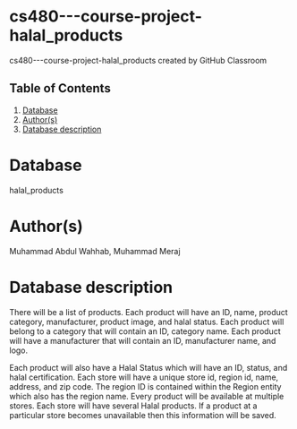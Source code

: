 # cs480---course-project-halal_products
cs480---course-project-halal_products created by GitHub Classroom

## Table of Contents
1. [Database](#database)
1. [Author(s)](#author)
1. [Database description](#description)
 
# Database
halal_products
# Author(s)
Muhammad Abdul Wahhab,
Muhammad Meraj
# Database description
There will be a list of products. Each product will have an ID, name, product category, manufacturer, product image, and halal status. Each product will belong to a category that will contain an ID, category name. Each product will have a manufacturer that will contain an ID, manufacturer name, and logo. 

Each product will also have a Halal Status which will have an ID, status, and halal certification. Each store will have a unique store id, region id, name, address, and zip code. The region ID is contained within the Region entity which also has the region name. Every product will be available at multiple stores. Each store will have several Halal products. If a product at a particular store becomes unavailable then this information will be saved.
